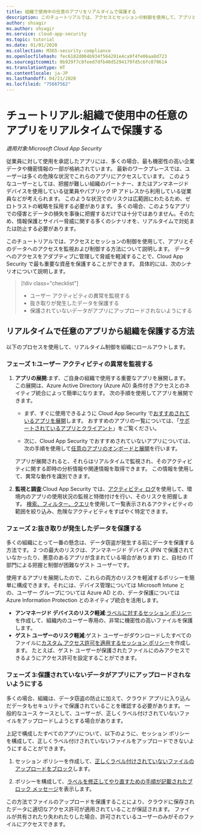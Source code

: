```yaml
---
title: 組織で使用中の任意のアプリをリアルタイムで保護する
description: このチュートリアルでは、アクセスとセッションの制御を使用して、アプリとそのデータへのアクセスを監視および制御する方法について説明します。
author: shsagir
ms.author: shsagir
ms.service: cloud-app-security
ms.topic: tutorial
ms.date: 01/01/2020
ms.collection: M365-security-compliance
ms.openlocfilehash: fec6182d004b934f564291e4ca9f4fe06aa8d723
ms.sourcegitcommit: 0b929f7c8feed7dfb40d5294179fd5c6fc079614
ms.translationtype: HT
ms.contentlocale: ja-JP
ms.lasthandoff: 04/21/2020
ms.locfileid: "75667562"
---
```

# <a name="tutorial-protect-any-apps-in-use-in-your-organization-in-real-time"></a>チュートリアル:組織で使用中の任意のアプリをリアルタイムで保護する

*適用対象:Microsoft Cloud App Security*

従業員に対して使用を承認したアプリには、多くの場合、最も機密性の高い企業データや機密情報の一部が格納されています。 最新のワークプレースでは、ユーザーは多くの危険な状況でこれらのアプリにアクセスしています。 このようなユーザーとしては、把握が難しい組織のパートナー、またはアンマネージド デバイスを使用している従業員やパブリック IP アドレスから利用している従業員などが考えられます。 このような状況でのリスクは広範囲にわたるため、ゼロトラストの戦略を採用する必要があります。 多くの場合、このようなアプリでの侵害とデータの損失を事後に把握するだけでは十分ではありません。そのため、情報保護とサイバー脅威に関する多くのシナリオを、リアルタイムで対処または防止する必要があります。

このチュートリアルでは、アクセスとセッションの制御を使用して、アプリとそのデータへのアクセスを監視および制御する方法について説明します。 データへのアクセスをアダプティブに管理して脅威を軽減することで、Cloud App Security で最も重要な資産を保護することができます。 具体的には、次のシナリオについて説明します。

> [!div class="checklist"]
>
> * ユーザー アクティビティの異常を監視する
> * 抜き取りが発生したデータを保護する
> * 保護されていないデータがアプリにアップロードされないようにする

## <a name="how-to-protect-your-organization-from-any-app-in-real-time"></a>リアルタイムで任意のアプリから組織を保護する方法

以下のプロセスを使用して、リアルタイム制御を組織にロールアウトします。

### <a name="phase-1-monitor-user-activities-for-anomalies"></a>フェーズ 1:ユーザー アクティビティの異常を監視する

1. **アプリの展開**:まず、ご自身の組織で使用する重要なアプリを展開します。 この展開は、Azure Active Directory (Azure AD) 条件付きアクセスとのネイティブ統合によって簡単になります。 次の手順を使用してアプリを展開できます。

    * まず、すぐに使用できるように Cloud App Security で[おすすめされているアプリを展開](proxy-intro-aad.md)します。 おすすめのアプリの一覧については、「[サポートされているアプリとクライアント](proxy-intro-aad.md#supported-apps-and-clients)」をご覧ください。

    * 次に、Cloud App Security でおすすめされていないアプリについては、次の手順を使用して[任意のアプリのオンボードと展開](proxy-deployment-any-app.md)を行います。

    アプリが展開されると、それらはリアルタイムで監視され、そのアクティビティに関する即時の分析情報や関連情報を取得できます。 この情報を使用して、異常な動作を識別できます。

1. **監視と調査**:Cloud App Security では、[アクティビティ ログ](activity-filters.md)を使用して、環境内のアプリの使用状況の監視と特徴付けを行い、そのリスクを把握します。 [検索、フィルター、クエリ](activity-filters-queries.md)を使用して一覧表示されるアクティビティの範囲を絞り込み、危険なアクティビティをすばやく特定できます。

### <a name="phase-2-protect-your-data-when-its-exfiltrated"></a>フェーズ 2:抜き取りが発生したデータを保護する

多くの組織にとって一番の懸念は、データ窃盗が発生する前にデータを保護する方法です。 2 つの最大のリスクは、アンマネージド デバイス (PIN で保護されていなかったり、悪意のあるアプリが含まれている場合があります) と、自社の IT 部門による把握と制御が困難なゲスト ユーザーです。

使用するアプリを展開したので、これらの両方のリスクを軽減するポリシーを簡単に構成できます。それには、デバイス管理については Microsoft Intune との、ユーザー グループについては Azure AD との、データ保護については Azure Information Protection とのネイティブ統合を活用します。

* **アンマネージド デバイスのリスク軽減**:[ラベルに対するセッション ポリシー](session-policy-aad.md#create-a-cloud-app-security-session-policy)を作成して、組織内のユーザー専用の、非常に機密性の高いファイルを保護します。
* **ゲスト ユーザーのリスク軽減**:ゲスト ユーザーがダウンロードしたすべてのファイルに[カスタム アクセス許可を適用するセッション ポリシー](session-policy-aad.md#protect-download)を作成します。 たとえば、ゲスト ユーザーが保護されたファイルにのみアクセスできるようにアクセス許可を設定することができます。

### <a name="phase-3-prevent-unprotected-data-from-being-uploaded-to-your-apps"></a>フェーズ 3:保護されていないデータがアプリにアップロードされないようにする

多くの場合、組織は、データ窃盗の防止に加えて、クラウド アプリに入り込んだデータもセキュリティで保護されていることを確認する必要があります。 一般的なユース ケースとして、ユーザーが、正しくラベル付けされていないファイルをアップロードしようとする場合があります。

上記で構成したすべてのアプリについて、以下のように、セッション ポリシーを構成して、正しくラベル付けされていないファイルをアップロードできないようにすることができます。

1. セッション ポリシーを作成して、[正しくラベル付けされていないファイルのアップロードをブロック](session-policy-aad.md#protect-upload)します。

1. ポリシーを構成して、[ラベルを修正してやり直すための手順が記載されたブロック メッセージ](session-policy-aad.md#educate-protect)を表示します。

この方法でファイルのアップロードを保護することにより、クラウドに保存されたデータに適切なアクセス許可が適用されていることが保証されます。 ファイルが共有されたり失われたりした場合、許可されているユーザーのみがそのファイルにアクセスできます。
